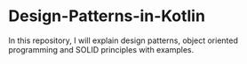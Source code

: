 # Design-Patterns-in-Kotlin
In this repository, I will explain design patterns, object oriented programming and SOLID principles with examples.
